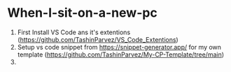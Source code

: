 # When-I-sit-on-a-new-pc
1. First Install VS Code ans it's extentions (https://github.com/TashinParvez/VS_Code_Extentions)
2. Setup vs code snippet from https://snippet-generator.app/ for my own template (https://github.com/TashinParvez/My-CP-Template/tree/main)
3. 
